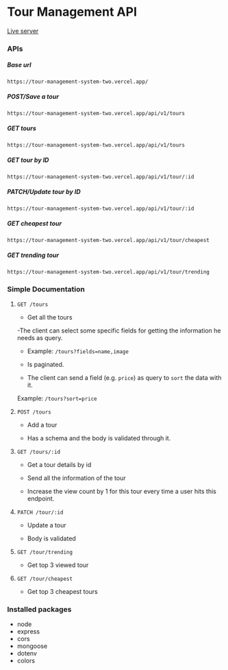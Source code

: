 # Tour Management API

[Live server](https://tour-management-system-two.vercel.app/)

### APIs

##### Base url

`https://tour-management-system-two.vercel.app/`

##### POST/Save a tour

`https://tour-management-system-two.vercel.app/api/v1/tours`

##### GET tours

`https://tour-management-system-two.vercel.app/api/v1/tours`

##### GET tour by ID

`https://tour-management-system-two.vercel.app/api/v1/tour/:id`

##### PATCH/Update tour by ID

`https://tour-management-system-two.vercel.app/api/v1/tour/:id`

##### GET cheapest tour

`https://tour-management-system-two.vercel.app/api/v1/tour/cheapest`

##### GET trending tour

`https://tour-management-system-two.vercel.app/api/v1/tour/trending`

### Simple Documentation

1. `GET /tours`

   - Get all the tours

   -The client can select some specific fields for getting the information he needs as query.

   - Example: `/tours?fields=name,image`

   - Is paginated.

   - The client can send a field (e.g. `price`) as query to `sort` the data with it.

   Example: `/tours?sort=price`

2. `POST /tours`

   - Add a tour

   - Has a schema and the body is validated through it.

3. `GET /tours/:id`

   - Get a tour details by id

   - Send all the information of the tour

   - Increase the view count by 1 for this tour every time a user hits this endpoint.

4. `PATCH /tour/:id`

   - Update a tour

   - Body is validated

5. `GET /tour/trending`

   - Get top 3 viewed tour

6. `GET /tour/cheapest`

   - Get top 3 cheapest tours

### Installed packages

- node
- express
- cors
- mongoose
- dotenv
- colors
